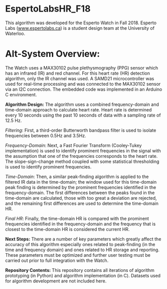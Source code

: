 # EspertoLabsHR_F18
This algorithm was developed for the Esperto Watch in Fall 2018. Esperto Labs (www.espertolabs.ca) is a student design team at the University of Waterloo.


Alt-System Overview:
======
The Watch uses a MAX30102 pulse plethysmography (PPG) sensor which has an infrared (IR) and red channel. For this heart rate (HR) detection algorithm, only the IR channel was used. A SAMD21 microcontroller was used for real-time processing and was connected to the MAX30102 sensor via an I2C connection. The embedded code was implemented in an Arduino C environment.


**Algorithm Design:** The algorithm uses a combined frequency-domain and time-domain approach to calculate heart rate. Heart rate is determined every 10 seconds using the past 10 seconds of data with a sampling rate of 12.5 Hz.

*Filtering*: First, a third-order Butterworth bandpass filter is used to isolate frequencies between 0.5Hz and 3.5Hz.

*Frequency-Domain*: Next, a Fast Fourier Transform (Cooley-Tukey implementation) is used to identify prominent frequencies in the signal with the assumption that one of the frequencies corresponds to the heart rate. The slope-sign-change method coupled with some statistical thresholding is used to identify prominent frequencies.

*Time-Domain*: Then, a similar peak-finding algorithm is applied to the filtered IR data in the time-domain; the window used for this time-domain peak finding is determined by the prominent frequencies identified in the frequency-domain. The first differences between the peaks found in the time-domain are calculated, those with too great a deviation are rejected, and the remaining first differences are used to determine the time-domain HR.

*Final HR*: Finally, the time-domain HR is compared with the prominent frequencies identified in the frequency-domain and the frequency that is closest to the time-domain HR is considered the current HR.


**Next Steps:** There are a number of key parameters which greatly affect the accuracy of this algorithm especially ones related to peak-finding (in the time and frequency domain) and ones related to HR storage and reporting. These parameters must be optimized and further user testing must be carried out prior to full integration with the Watch.


**Repository Contents:** This repository contains all iterations of algorithm prototyping (in Python) and algorithm implementation (in C). Datasets used for algorithm development are not included here.
